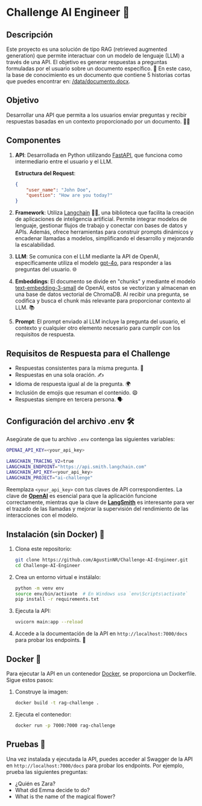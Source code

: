 
# Challenge AI Engineer 🌟

## Descripción

Este proyecto es una solución de tipo RAG (retrieved augmented generation) que permite interactuar con un modelo de lenguaje (LLM) a través de una API. El objetivo es generar respuestas a preguntas formuladas por el usuario sobre un documento específico. 📄 En este caso, la base de conocimiento es un documento que contiene 5 historias cortas que puedes encontrar en: [/data/documento.docx](./data/).

## Objetivo

Desarrollar una API que permita a los usuarios enviar preguntas y recibir respuestas basadas en un contexto proporcionado por un documento. 🤖✨

## Componentes

1. **API**: Desarrollada en Python utilizando [FastAPI](https://fastapi.tiangolo.com/), que funciona como intermediario entre el usuario y el LLM.
   
   **Estructura del Request**:
   ```json
   {
       "user_name": "John Doe",
       "question": "How are you today?"
   }
   ```

3. **Framework**: Utiliza [Langchain](https://python.langchain.com/docs/introduction/) 🦜🔗, una biblioteca que facilita la creación de aplicaciones de inteligencia artificial. Permite integrar modelos de lenguaje, gestionar flujos de trabajo y conectar con bases de datos y APIs. Además, ofrece herramientas para construir prompts dinámicos y encadenar llamadas a modelos, simplificando el desarrollo y mejorando la escalabilidad.

3. **LLM**: Se comunica con el LLM mediante la API de OpenAI, específicamente utiliza el modelo [gpt-4o](https://platform.openai.com/docs/models/gpt-4o), para responder a las preguntas del usuario. 🌐

4. **Embeddings**: El documento se divide en "chunks" y mediante el modelo [text-embedding-3-small](https://platform.openai.com/docs/guides/embeddings/embedding-models) de OpenAI, estos se vectorizan y almacenan en una base de datos vectorial de ChromaDB. Al recibir una pregunta, se codifica y busca el chunk más relevante para proporcionar contexto al LLM. 📚

5. **Prompt**: El prompt enviado al LLM incluye la pregunta del usuario, el contexto y cualquier otro elemento necesario para cumplir con los requisitos de respuesta.

## Requisitos de Respuesta para el Challenge

- Respuestas consistentes para la misma pregunta. 🔄
- Respuestas en una sola oración. ✍️
- Idioma de respuesta igual al de la pregunta. 🌍
- Inclusión de emojis que resuman el contenido. 😄
- Respuestas siempre en tercera persona. 🗣️

## Configuración del archivo .env 🛠️

Asegúrate de que tu archivo `.env` contenga las siguientes variables:

```bash
OPENAI_API_KEY=<your_api_key>

LANGCHAIN_TRACING_V2=true
LANGCHAIN_ENDPOINT="https://api.smith.langchain.com"
LANGCHAIN_API_KEY=<your_api_key>
LANGCHAIN_PROJECT="ai-challenge"
```


Reemplaza `<your_api_key>` con tus claves de API correspondientes. La clave de [**OpenAI**](https://platform.openai.com/docs/overview) es esencial para que la aplicación funcione correctamente, mientras que la clave de [**LangSmith**](https://www.langchain.com/langsmith) es interesante para ver el trazado de las llamadas y mejorar la supervisión del rendimiento de las interacciones con el modelo.


## Instalación (sin Docker) 🚀

1. Clona este repositorio:
   ```bash
   git clone https://github.com/AgustinNR/Challenge-AI-Engineer.git
   cd Challenge-AI-Engineer
   ```

2. Crea un entorno virtual e instálalo:
   ```bash
   python -m venv env
   source env/bin/activate  # En Windows usa `env\Scripts\activate`
   pip install -r requirements.txt
   ```

3. Ejecuta la API:
   ```bash
   uvicorn main:app --reload
   ```

4. Accede a la documentación de la API en `http://localhost:7000/docs` para probar los endpoints. 📖

## Docker 🐳

Para ejecutar la API en un contenedor [Docker](https://docs.docker.com/), se proporciona un Dockerfile. Sigue estos pasos:

1. Construye la imagen:
   ```bash
   docker build -t rag-challenge .
   ```

2. Ejecuta el contenedor:
   ```bash
   docker run -p 7000:7000 rag-challenge
   ```


## Pruebas 🧪

Una vez instalada y ejecutada la API, puedes acceder al Swagger de la API en `http://localhost:7000/docs` para probar los endpoints. Por ejemplo, prueba las siguientes preguntas:
- ¿Quién es Zara?
- What did Emma decide to do? 
- What is the name of the magical flower? 

